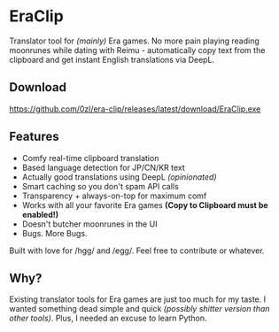 # EraClip

Translator tool for *(mainly)* Era games. No more pain playing reading moonrunes while dating with Reimu - automatically copy text from the clipboard and get instant English translations via DeepL.

## Download
https://github.com/0zl/era-clip/releases/latest/download/EraClip.exe

## Features

- Comfy real-time clipboard translation
- Based language detection for JP/CN/KR text
- Actually good translations using DeepL *(opinionated)*
- Smart caching so you don't spam API calls
- Transparency + always-on-top for maximum comf
- Works with all your favorite Era games **(Copy to Clipboard must be enabled!)**
- Doesn't butcher moonrunes in the UI
- Bugs. More Bugs.

Built with love for /hgg/ and /egg/. Feel free to contribute or whatever.

## Why?

Existing translator tools for Era games are just too much for my taste. I wanted something dead simple and quick *(possibly shitter version than other tools)*. Plus, I needed an excuse to learn Python.
